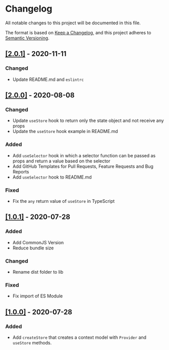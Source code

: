 # Changelog

All notable changes to this project will be documented in this file.

The format is based on [Keep a Changelog](https://keepachangelog.com/en/1.0.0/), and this project adheres to [Semantic Versioning](https://semver.org/spec/v2.0.0.html).

## [[2.0.1]](https://github.com/jorenrui/create-project/releases/tag/v2.0.1) - 2020-11-11
### Changed
- Update README.md and `eslintrc`

## [[2.0.0]](https://github.com/jorenrui/create-project/releases/tag/v2.0.0) - 2020-08-08
### Changed
- Update `useStore` hook to return only the state object and not receive any props
- Update the `useStore` hook example in README.md

### Added
- Add `useSelector` hook in which a selector function can be passed as props and return a value based on the selector
- Add GitHub Templates for Pull Requests, Feature Requests and Bug Reports
- Add `useSelector` hook to README.md

### Fixed
- Fix the `any` return value of `useStore` in TypeScript

## [[1.0.1]](https://github.com/jorenrui/create-project/releases/tag/v1.0.1) - 2020-07-28
### Added
- Add CommonJS Version
- Reduce bundle size

### Changed
- Rename dist folder to lib

### Fixed
- Fix import of ES Module

## [[1.0.0]](https://github.com/jorenrui/create-project/releases/tag/v1.0.0) - 2020-07-28
### Added
- Add `createStore` that creates a context model with `Provider` and `useStore` methods.
